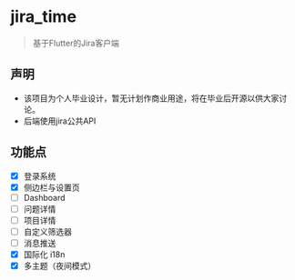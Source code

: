 # jira_time
> 基于Flutter的Jira客户端

## 声明
- 该项目为个人毕业设计，暂无计划作商业用途，将在毕业后开源以供大家讨论。
- 后端使用jira公共API

## 功能点
- [x] 登录系统
- [x] 侧边栏与设置页
- [ ] Dashboard
- [ ] 问题详情
- [ ] 项目详情
- [ ] 自定义筛选器
- [ ] 消息推送
- [x] 国际化 i18n
- [x] 多主题（夜间模式）